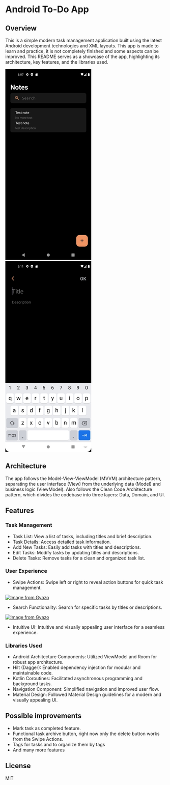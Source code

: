 # Android To-Do App
## Overview
This is a simple modern task management application built using the latest Android development technologies and XML layouts.
This app is made to learn and practice, it is not completely finished and some aspects can be improved.
This README serves as a showcase of the app, highlighting its architecture, key features, and the libraries used.

![App Screenshot](images/overview_1.jpg) ![App Screenshot](images/overview_2.jpg)

## Architecture
The app follows the Model-View-ViewModel (MVVM) architecture pattern, separating the user interface (View) from the underlying data (Model) and business logic (ViewModel). Also follows the Clean Code Architecture pattern, which divides the codebase into three layers: Data, Domain, and UI. 

## Features

### Task Management

- Task List: View a list of tasks, including titles and brief description.
- Task Details: Access detailed task information.
- Add New Tasks: Easily add tasks with titles and descriptions.
- Edit Tasks: Modify tasks by updating titles and descriptions.
- Delete Tasks: Remove tasks for a clean and organized task list.

### User Experience

- Swipe Actions: Swipe left or right to reveal action buttons for quick task management.
  
[![Image from Gyazo](https://i.gyazo.com/1b802eab57ea4860aa01363dc2bc1a2c.gif)](https://gyazo.com/1b802eab57ea4860aa01363dc2bc1a2c)  

- Search Functionality: Search for specific tasks by titles or descriptions.

[![Image from Gyazo](https://i.gyazo.com/80f95d91313b8e287dfc570d99317b08.gif)](https://gyazo.com/80f95d91313b8e287dfc570d99317b08)
  
- Intuitive UI: Intuitive and visually appealing user interface for a seamless experience.

### Libraries Used
- Android Architecture Components: Utilized ViewModel and Room for robust app architecture.
- Hilt (Dagger): Enabled dependency injection for modular and maintainable code.
- Kotlin Coroutines: Facilitated asynchronous programming and background tasks.
- Navigation Component: Simplified navigation and improved user flow.
- Material Design: Followed Material Design guidelines for a modern and visually appealing UI.

## Possible improvements
- Mark task as completed feature.
- Functional task archive button, right now only the delete button works from the Swipe Actions.
- Tags for tasks and to organize them by tags
- And many more features

## License

MIT
